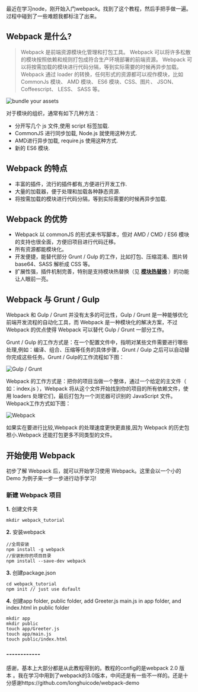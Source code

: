 最近在学习node，刚开始入门webpack。找到了这个教程，然后手把手做一遍。过程中碰到了一些难题我都标注了出来。

## Webpack 是什么?
> Webpack 是前端资源模块化管理和打包工具。
> Webpack 可以将许多松散的模块按照依赖和规则打包成符合生产环境部署的前端资源。
> Webpack 可以将按需加载的模块进行代码分隔，等到实际需要的时候再异步加载。
> Webpack 通过 loader 的转换，任何形式的资源都可以视作模块，比如 CommonJs 模块、 AMD 模块、 ES6 模块、CSS、图片、 JSON、Coffeescript、 LESS、 SASS 等。

![bundle your assets](http://upload-images.jianshu.io/upload_images/6171922-f40a5af399821919.png?imageMogr2/auto-orient/strip%7CimageView2/2/w/1240)

对于模块的组织，通常有如下几种方法：
- 分开写几个 js 文件,使用 script 标签加载.
- CommonJS 进行同步加载, Node.js 就使用这种方式.
- AMD进行异步加载, require.js 使用这种方式.
- 新的 ES6 模块.

## Webpack 的特点
- 丰富的插件，流行的插件都有,方便进行开发工作.
- 大量的加载器，便于处理和加载各种静态资源.
- 将按需加载的模块进行代码分隔，等到实际需要的时候再异步加载.

## Webpack 的优势
- Webpack 以 commonJS 的形式来书写脚本，但对 AMD / CMD / ES6 模块 的支持也很全面，方便旧项目进行代码迁移。
- 所有资源都能模块化。
- 开发便捷，能替代部分 Grunt / Gulp 的工作，比如打包、压缩混淆、图片转 base64、SASS 解析成 CSS 等。
- 扩展性强，插件机制完善，特别是支持模块热替换（见  [**模块热替换**](http://www.css88.com/doc/webpack2/concepts/hot-module-replacement/) ）的功能让人眼前一亮。

## Webpack 与 Grunt / Gulp
 Webpack 和 Gulp / Grunt  并没有太多的可比性，Gulp / Grunt 是一种能够优化前端开发流程的自动化工具，而 Webpack 是一种模块化的解决方案，不过 Webpack 的优点使得 Webpack 可以替代 Gulp / Grunt 一部分工作。

Grunt / Gulp 的工作方式是：在一个配置文件中，指明对某些文件需要进行哪些处理,例如：编译、组合、压缩等任务的具体步骤，Grunt / Gulp 之后可以自动替你完成这些任务。Grunt / Gulp的工作流程如下图：

![Gulp / Grunt](http://upload-images.jianshu.io/upload_images/1031000-d0693c06bb3a00e3.png?imageMogr2/auto-orient/strip%7CimageView2/2/w/1240)

Webpack 的工作方式是：把你的项目当做一个整体，通过一个给定的主文件（ 如：index.js ），Webpack 将从这个文件开始找到你的项目的所有依赖文件，使用 loaders 处理它们，最后打包为一个浏览器可识别的 JavaScript 文件。Webpack工作方式如下图：

![Webpack](http://upload-images.jianshu.io/upload_images/1031000-160bc667d3b6093a.png?imageMogr2/auto-orient/strip%7CimageView2/2/w/1240)

如果实在要进行比较,Webpack 的处理速度更快更直接,因为 Webpack 的历史包袱小.Webpack 还能打包更多不同类型的文件。

## 开始使用 Webpack
初步了解 Webpack 后，就可以开始学习使用 Webpack。这里会以一个小的 Demo 为例子来一步一步进行动手学习!

### 新建 Webpack 项目

**1.** 创建文件夹
```
mkdir webpack_tutorial
```

**2.** 安装webpack
```
//全局安装
npm install -g webpack
//安装到你的项目目录
npm install --save-dev webpack
```

**3.** 创建package.json
```
cd webpack_tutorial
npm init // just use dufault
```

**4.** 创建app folder, public folder,  add Greeter.js main.js in app folder, and index.html in public folder
```
mkdir app
mkdir public
touch app/Greeter.js
touch app/main.js
touch public/index.html
```






### ------------ ###
感谢，基本上大部分都是从此教程得到的。教程的config的是webpack 2.0 版本 。我在学习中用到了webpack的3.0版本，中间还是有一些不一样的。还是十分感谢https://github.com/longhuicode/webpack-demo
